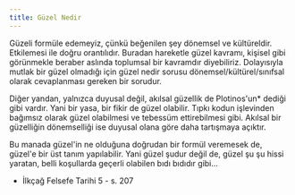 ```yaml
---
title: Güzel Nedir
---
```


Güzeli formüle edemeyiz, çünkü beğenilen şey dönemsel ve kültüreldir. Etkilemesi
ile doğru orantılıdır. Buradan hareketle güzel kavramı, kişisel gibi görünmekle
beraber aslında toplumsal bir kavramdır diyebiliriz. Dolayısıyla mutlak bir
güzel olmadığı için güzel nedir sorusu dönemsel/kültürel/sınıfsal olarak
cevaplanması gereken bir sorudur.

Diğer yandan, yalnızca duyusal değil, akılsal güzellik de Plotinos'un* dediği
gibi vardır. Yani bir yasa, bir fikir de güzel olabilir. Tıpkı kodun işlevinden
bağımsız olarak güzel olabilmesi ve tebessüm ettirebilmesi gibi. Akılsal bir
güzelliğin dönemselliği ise duyusal olana göre daha tartışmaya açıktır.

Bu manada güzel'in ne olduğuna doğrudan bir formül veremesek de, güzel'e bir üst
tanım yapılabilir. Yani güzel şudur değil de, güzel şu şu hissi yaratan, belli
koşullarda geçerli olabilen bıdı bıdıdır gibi...

* İlkçağ Felsefe Tarihi 5 - s. 207
